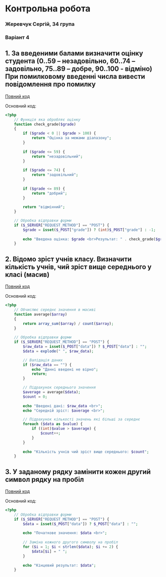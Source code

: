 # Контрольна робота
### Жеревчук Сергій, 34 група
### Варіант 4

## 1. За введеними балами визначити оцінку студента (0..59 – незадовільно, 60..74 – задовільно, 75..89 – добре, 90..100 - відміно) При помилковому введенні числа вивести повідомлення про помилку
[Повний код](/src/task_1.php)

Основний код:
```php
<?php
    // Функція яка обробляє оцінку
    function check_grade($grade)
    {
        if ($grade < 0 || $grade > 100) {
            return "Оцінка за межами діапазону";
        }
        
        if ($grade <= 59) {
            return "незадовільний";
        }
        
        if ($grade <= 74) {
            return "задовільний";
        }
        
        if ($grade <= 89) {
            return "добрий";
        }
        
        return "відмінний";
    }

    // Обробка відправки форми
    if ($_SERVER["REQUEST_METHOD"] == "POST") {
        $grade = isset($_POST["grade"]) ? (int)$_POST["grade"] : -1;
        
        echo "Введена оцінка: $grade <br>Результат: " . check_grade($grade);
    }
```

## 2. Відомо зріст учнів класу. Визначити кількість учнів, чий зріст вище середнього у класі (масив)
[Повний код](/src/task_2.php)

Основний код:
```php
<?php
    // Обчислює середнє значення в масиві
    function average($array)
    {
        return array_sum($array) / count($array);
    }
    
    // Обробка відправки форми
    if ($_SERVER["REQUEST_METHOD"] == "POST") {
        $raw_data = isset($_POST["data"]) ? $_POST["data"] : "";
        $data = explode(" ", $raw_data);

        // Валідація даних
        if ($raw_data == "") {
            echo "Данні введені не вірно";
            return;
        }

        // Підрахунок середнього значення
        $average = average($data);
        $count = 0;
        
        echo "Введені дані: $raw_data <br>";
        echo "Середній зріст: $average <br>";

        // Підрахунок кількості значень які більші за середнє
        foreach ($data as $value) {
            if ((int)$value > $average) {
                $count++;
            }
        }
        
        echo "Кількість учнів чий зріст вище середнього: $count";
    }
```


## 3. У заданому рядку замінити кожен другий символ рядку на пробіл
[Повний код](/src/task_3.php)

Основний код:
```php
<?php    
    // Обробка відправки форми
    if ($_SERVER["REQUEST_METHOD"] == "POST") {
        $data = isset($_POST["data"]) ? $_POST["data"] : "";
        
        echo "Початкове значення: $data <br>";
        
        // Заміна кожного другого символу на пробіл
        for ($i = 1; $i < strlen($data); $i += 2) {
            $data[$i] = " ";
        }
        
        echo "Кінцевий результат: $data";
    }
```
